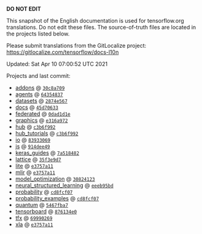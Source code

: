 __DO NOT EDIT__

This snapshot of the English documentation is used for tensorflow.org
translations. Do not edit these files. The source-of-truth files are located in
the projects listed below.

Please submit translations from the GitLocalize project: https://gitlocalize.com/tensorflow/docs-l10n

Updated: Sat Apr 10 07:00:52 UTC 2021

Projects and last commit:

- [addons](https://github.com/tensorflow/addons/tree/master/docs) @ <a href='https://github.com/tensorflow/addons/commit/30c8a7094f3bdcca5cc26fc88c1e33f022782266'><code>30c8a709</code></a>
- [agents](https://github.com/tensorflow/agents/tree/master/docs) @ <a href='https://github.com/tensorflow/agents/commit/6435483751c41c14c4f0e3f0d6136e12211b13d2'><code>64354837</code></a>
- [datasets](https://github.com/tensorflow/datasets/tree/master/docs) @ <a href='https://github.com/tensorflow/datasets/commit/2874e5670106454dd2c41f659d4f90d0928c4ce9'><code>2874e567</code></a>
- [docs](https://github.com/tensorflow/docs/tree/master/site/en) @ <a href='https://github.com/tensorflow/docs/commit/45d70633a51e5dd0e27cb5f1e1f19fc168c03b6c'><code>45d70633</code></a>
- [federated](https://github.com/tensorflow/federated/tree/master/docs) @ <a href='https://github.com/tensorflow/federated/commit/0dad1d1e18c1b07b0db7b296439ab225892f57b1'><code>0dad1d1e</code></a>
- [graphics](https://github.com/tensorflow/graphics/tree/master/tensorflow_graphics/g3doc) @ <a href='https://github.com/tensorflow/graphics/commit/e316a972ee704b47be0e1bfb8571087eeec20181'><code>e316a972</code></a>
- [hub](https://github.com/tensorflow/hub/tree/master/docs) @ <a href='https://github.com/tensorflow/hub/commit/c3b6f992ab8018ba63d90743049c1c376d30a93e'><code>c3b6f992</code></a>
- [hub_tutorials](https://github.com/tensorflow/hub/tree/master/examples/colab) @ <a href='https://github.com/tensorflow/hub/commit/c3b6f992ab8018ba63d90743049c1c376d30a93e'><code>c3b6f992</code></a>
- [io](https://github.com/tensorflow/io/tree/master/docs) @ <a href='https://github.com/tensorflow/io/commit/83933069f12216508a29fb066931076477a8c318'><code>83933069</code></a>
- [js](https://github.com/tensorflow/tfjs-website/tree/master/docs) @ <a href='https://github.com/tensorflow/tfjs-website/commit/914dee4982c9cf9d90e0eb7651f1de0281e58c54'><code>914dee49</code></a>
- [keras_guides](https://github.com/tensorflow/docs/tree/snapshot-keras/site/en/guide/keras) @ <a href='https://github.com/tensorflow/docs/commit/7a518482b03a75f9bb3fb6fe08d5607c1cbfb59f'><code>7a518482</code></a>
- [lattice](https://github.com/tensorflow/lattice/tree/master/docs) @ <a href='https://github.com/tensorflow/lattice/commit/35f3e9d7da7f90a700d7a903e1818e82965f245c'><code>35f3e9d7</code></a>
- [lite](https://github.com/tensorflow/tensorflow/tree/master/tensorflow/lite/g3doc) @ <a href='https://github.com/tensorflow/tensorflow/commit/e3757a11c38d47af97f4274cd419347ab612b71b'><code>e3757a11</code></a>
- [mlir](https://github.com/tensorflow/tensorflow/tree/master/tensorflow/compiler/mlir/g3doc) @ <a href='https://github.com/tensorflow/tensorflow/commit/e3757a11c38d47af97f4274cd419347ab612b71b'><code>e3757a11</code></a>
- [model_optimization](https://github.com/tensorflow/model-optimization/tree/master/tensorflow_model_optimization/g3doc) @ <a href='https://github.com/tensorflow/model-optimization/commit/3082412346e8cd9657e53dff188534ceb1f92528'><code>30824123</code></a>
- [neural_structured_learning](https://github.com/tensorflow/neural-structured-learning/tree/master/g3doc) @ <a href='https://github.com/tensorflow/neural-structured-learning/commit/eeeb95bdfe3bbb7990a2f5f0a5feca42288303b3'><code>eeeb95bd</code></a>
- [probability](https://github.com/tensorflow/probability/tree/master/tensorflow_probability/g3doc) @ <a href='https://github.com/tensorflow/probability/commit/cd8fcf0790a29d53ea01dd4bd86040b8d185a169'><code>cd8fcf07</code></a>
- [probability_examples](https://github.com/tensorflow/probability/tree/master/tensorflow_probability/examples/jupyter_notebooks) @ <a href='https://github.com/tensorflow/probability/commit/cd8fcf0790a29d53ea01dd4bd86040b8d185a169'><code>cd8fcf07</code></a>
- [quantum](https://github.com/tensorflow/quantum/tree/master/docs) @ <a href='https://github.com/tensorflow/quantum/commit/5467fba7550d0028cc6d6b1fb34473793e35479c'><code>5467fba7</code></a>
- [tensorboard](https://github.com/tensorflow/tensorboard/tree/master/docs) @ <a href='https://github.com/tensorflow/tensorboard/commit/876134e0434b7129470c4c8307f61cc334aaaf9d'><code>876134e0</code></a>
- [tfx](https://github.com/tensorflow/tfx/tree/master/docs) @ <a href='https://github.com/tensorflow/tfx/commit/69990269122de437d2f039a37e608637a7348cbb'><code>69990269</code></a>
- [xla](https://github.com/tensorflow/tensorflow/tree/master/tensorflow/compiler/xla/g3doc) @ <a href='https://github.com/tensorflow/tensorflow/commit/e3757a11c38d47af97f4274cd419347ab612b71b'><code>e3757a11</code></a>

